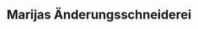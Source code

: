 ---
title: "Marijas Änderungsschneiderei"
url: /karlsruhe/marijas-aenderungsschneiderei/
shop: Schneiderei
---